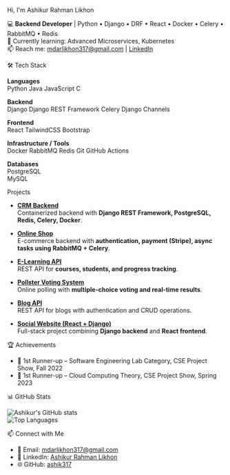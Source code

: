Hi, I'm Ashikur Rahman Likhon  

💻 **Backend Developer** | Python • Django • DRF • React • Docker • Celery • RabbitMQ • Redis  
🌱 Currently learning: Advanced Microservices, Kubernetes  
📫 Reach me: [mdarlikhon317@gmail.com](mailto:mdarlikhon317@gmail.com) | [LinkedIn](https://linkedin.com/in/ashikur-rahman-likhon-473788160/)  


🛠️ Tech Stack  

**Languages**  
Python
Java
JavaScript
C

**Backend**  
Django
Django REST Framework
Celery
Django Channels 

**Frontend**  
React
TailwindCSS
Bootstrap

**Infrastructure / Tools**  
Docker
RabbitMQ
Redis
Git
GitHub Actions 

**Databases**  
PostgreSQL  
MySQL

Projects  

- [**CRM Backend**](https://github.com/ashik317/crm_backend_v1)  
  Containerized backend with **Django REST Framework, PostgreSQL, Redis, Celery, Docker**.  

- [**Online Shop**](https://github.com/ashik317/Building-an-Online-Shop)  
  E-commerce backend with **authentication, payment (Stripe), async tasks using RabbitMQ + Celery**.  

- [**E-Learning API**](https://github.com/ashik317/E-Learning-RESTful-API)  
  REST API for **courses, students, and progress tracking**.  

- [**Pollster Voting System**](https://github.com/ashik317/Voting-System)  
  Online polling with **multiple-choice voting and real-time results**.  

- [**Blog API**](https://github.com/ashik317/Blog_api)  
  REST API for blogs with authentication and CRUD operations.  

- [**Social Website (React + Django)**](https://github.com/ashik317/Building-a-Social-Website)  
  Full-stack project combining **Django backend** and **React frontend**.  

🏆 Achievements  
- 🥈 1st Runner-up – Software Engineering Lab Category, CSE Project Show, Fall 2022  
- 🥈 1st Runner-up – Cloud Computing Theory, CSE Project Show, Spring 2023  


📊 GitHub Stats  

![Ashikur's GitHub stats](https://github-readme-stats.vercel.app/api?username=ashik317&show_icons=true&theme=radical)  
![Top Languages](https://github-readme-stats.vercel.app/api/top-langs/?username=ashik317&layout=compact&theme=radical)  


📫 Connect with Me  
- 📧 Email: [mdarlikhon317@gmail.com](mailto:mdarlikhon317@gmail.com)  
- 💼 LinkedIn: [Ashikur Rahman Likhon](https://linkedin.com/in/ashikur-rahman-likhon-473788160/)  
- 🌐 GitHub: [ashik317](https://github.com/ashik317) 
